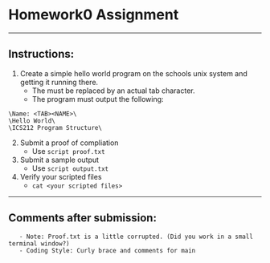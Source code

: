# Homework0 Assignment
---

## Instructions:
1. Create a simple hello world program on the schools unix system and getting it running there.
   - The <TAB> must be replaced by an actual tab character. 
   - The program must output the following: 
```
\Name: <TAB><NAME>\
\Hello World\
\ICS212 Program Structure\
```   
2. Submit a proof of compliation
   - Use ```script proof.txt```    
3. Submit a sample output    
   - Use ```script output.txt```    
4. Verify your scripted files    
   - ``` cat <your scripted files> ```  
---
## Comments after submission:
```    
   - Note: Proof.txt is a little corrupted. (Did you work in a small terminal window?)    
   - Coding Style: Curly brace and comments for main
```

